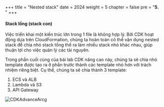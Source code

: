 +++
title = "Nested stack"
date = 2024
weight = 5
chapter = false
pre = "<b>5. </b>"
+++

#### Stack lồng (stack con)
Việc triển khai một kiến trúc lớn trong 1 file là không hợp lý. Bởi CDK hoạt động dựa trên CloudFormation, chúng ta hoàn toàn có thể vận dụng nested stack để chia nhỏ stack tổng thể ra làm nhiều stack nhỏ khác nhau, giúp thuận lợi cho việc quản lý các tài nguyên.

Trong phần cuối cùng của bài lab CDK nâng cao này, chúng ta sẽ chia nhỏ template được tạo ra ở phần trước thành các template nhỏ hơn với trách nhiệm riêng biệt. Cụ thể, chúng ta sẽ chia thành 3 template:

  1. ECS và ALB
  2. Lambda và S3
  3. API Gateway

![CDKAdvanceArcg](/images/1-introduction/CDKAdvanceArch.png)